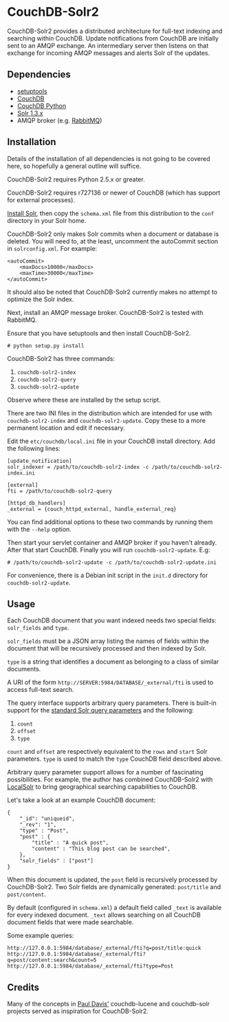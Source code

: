 CouchDB-Solr2
=============

CouchDB-Solr2 provides a distributed architecture for full-text indexing and
searching within CouchDB. Update notifications from CouchDB are initially sent
to an AMQP exchange. An intermediary server then listens on that exchange for
incoming AMQP messages and alerts Solr of the updates.

Dependencies
------------

* [setuptools][setuptools]
* [CouchDB][couchdb]
* [CouchDB Python][couchdb-python]
* [Solr 1.3.x][solr]
* AMQP broker (e.g. [RabbitMQ][rabbitmq])

Installation
------------

Details of the installation of all dependencies is not going to be covered
here, so hopefully a general outline will suffice.

CouchDB-Solr2 requires Python 2.5.x or greater.

CouchDB-Solr2 requires r727136 or newer of CouchDB (which has support for
external processes).

[Install Solr](http://wiki.apache.org/solr/SolrInstall), then copy the
`schema.xml` file from this distribution to the `conf` directory in your Solr
home.

CouchDB-Solr2 only makes Solr commits when a document or database is deleted.
You will need to, at the least, uncomment the autoCommit section in
`solrconfig.xml`. For example:

    <autoCommit> 
        <maxDocs>10000</maxDocs>
        <maxTime>30000</maxTime> 
    </autoCommit>

It should also be noted that CouchDB-Solr2 currently makes no attempt to
optimize the Solr index.

Next, install an AMQP message broker. CouchDB-Solr2 is tested with RabbitMQ.

Ensure that you have setuptools and then install CouchDB-Solr2.

    # python setup.py install

CouchDB-Solr2 has three commands:

1. `couchdb-solr2-index`
1. `couchdb-solr2-query`
1. `couchdb-solr2-update`

Observe where these are installed by the setup script.

There are two INI files in the distribution which are intended for use with
`couchdb-solr2-index` and `couchdb-solr2-update`. Copy these to a more
permanent location and edit if necessary.

Edit the `etc/couchdb/local.ini` file in your CouchDB install directory. Add
the following lines:

    [update_notification]
    solr_indexer = /path/to/couchdb-solr2-index -c /path/to/couchdb-solr2-index.ini

    [external]
    fti = /path/to/couchdb-solr2-query

    [httpd_db_handlers]
    _external = {couch_httpd_external, handle_external_req}


You can find additional options to these two commands by running them with
the `--help` option.

Then start your servlet container and AMQP broker if you haven't already.
After that start CouchDB. Finally you will run `couchdb-solr2-update`. E.g:

    # /path/to/couchdb-solr2-update -c /path/to/couchdb-solr2-update.ini

For convenience, there is a Debian init script in the `init.d` directory
for `couchdb-solr2-update`.

Usage
-----

Each CouchDB document that you want indexed needs two special fields:
`solr_fields` and `type`.

`solr_fields` must be a JSON array listing the names of fields within the
document that will be recursively processed and then indexed by Solr.

`type` is a string that identifies a document as belonging to a class of
similar documents.

A URI of the form `http://SERVER:5984/DATABASE/_external/fti` is used to
access full-text search.

The query interface supports arbitrary query parameters. There is built-in
support for the [standard Solr query parameters][solr-parameters] and the
following:

1. `count`
1. `offset`
1. `type`

`count` and `offset` are respectively equivalent to the `rows` and `start` Solr
parameters. `type` is used to match the `type` CouchDB field described above.

Arbitrary query parameter support allows for a number of fascinating
possibilities. For example, the author has combined CouchDB-Solr2 with
[LocalSolr][localsolr] to bring geographical searching capabilities to CouchDB.

Let's take a look at an example CouchDB document:

    {
        "_id": "uniqueid",
        "_rev": "1",
        "type" : "Post",
        "post" : {
            "title" : "A quick post",
            "content" : "This blog post can be searched",
        },
        "solr_fields" : ["post"]
    }

When this document is updated, the `post` field is recursively processed
by CouchDB-Solr2. Two Solr fields are dynamically generated:
`post/title` and `post/content`.

By default (configured in `schema.xml`) a default field called `_text` is
available for every indexed document. `_text` allows searching on all CouchDB
document fields that were made searchable.

Some example queries:

    http://127.0.0.1:5984/database/_external/fti?q=post/title:quick
    http://127.0.0.1:5984/database/_external/fti?q=post/content:search&count=5
    http://127.0.0.1:5984/database/_external/fti?type=Post

Credits
-------

Many of the concepts in [Paul Davis'][davisp] couchdb-lucene and couchdb-solr
projects served as inspiration for CouchDB-Solr2.


[setuptools]: http://peak.telecommunity.com/DevCenter/setuptools
[couchdb]: http://couchdb.apache.org/
[couchdb-python]: http://code.google.com/p/couchdb-python/
[solr]: http://lucene.apache.org/solr/
[rabbitmq]: http://www.rabbitmq.com/
[solr-parameters]: http://wiki.apache.org/solr/CommonQueryParameters
[localsolr]: http://sourceforge.net/projects/locallucene/
[davisp]: http://github.com/davisp

